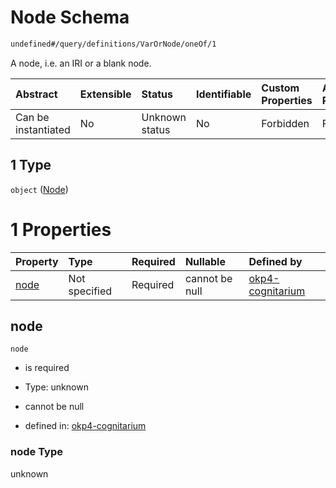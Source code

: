 # Node Schema

```txt
undefined#/query/definitions/VarOrNode/oneOf/1
```

A node, i.e. an IRI or a blank node.

| Abstract            | Extensible | Status         | Identifiable | Custom Properties | Additional Properties | Access Restrictions | Defined In                                                                     |
| :------------------ | :--------- | :------------- | :----------- | :---------------- | :-------------------- | :------------------ | :----------------------------------------------------------------------------- |
| Can be instantiated | No         | Unknown status | No           | Forbidden         | Forbidden             | none                | [okp4-cognitarium.json\*](schema/okp4-cognitarium.json "open original schema") |

## 1 Type

`object` ([Node](okp4-cognitarium-querymsg-definitions-varornode-oneof-node.md))

# 1 Properties

| Property      | Type          | Required | Nullable       | Defined by                                                                                                                                                         |
| :------------ | :------------ | :------- | :------------- | :----------------------------------------------------------------------------------------------------------------------------------------------------------------- |
| [node](#node) | Not specified | Required | cannot be null | [okp4-cognitarium](okp4-cognitarium-querymsg-definitions-varornode-oneof-node-properties-node.md "undefined#/query/definitions/VarOrNode/oneOf/1/properties/node") |

## node

`node`

* is required

* Type: unknown

* cannot be null

* defined in: [okp4-cognitarium](okp4-cognitarium-querymsg-definitions-varornode-oneof-node-properties-node.md "undefined#/query/definitions/VarOrNode/oneOf/1/properties/node")

### node Type

unknown
